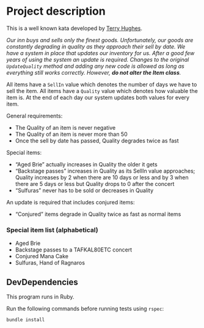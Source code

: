 # Project description
This is a well known kata developed by [Terry Hughes](http://iamnotmyself.com/2011/02/13/refactor-this-the-gilded-rose-kata/). 

_Our inn buys and sells only the finest goods. Unfortunately, our goods are constantly degrading in quality as they approach their sell by date. We have a system in place that updates our inventory for us. After a good few years of using the system an update is required. Changes to the original `UpdateQuality` method and adding any new code is allowed as long as everything still works correctly. However, **do not alter the Item class**._

All items have a `SellIn` value which denotes the number of days we have to sell the item. All items have a `Quality` value which denotes how valuable the item is. At the end of each day our system updates both values for every item.

General requirements:

- The Quality of an item is never negative
- The Quality of an item is never more than 50
- Once the sell by date has passed, Quality degrades twice as fast

Special items:

- “Aged Brie” actually increases in Quality the older it gets 
- “Backstage passes” increases in Quality as its SellIn value approaches; Quality increases by 2 when there are 10 days or less and by 3 when there are 5 days or less but Quality drops to 0 after the concert
- “Sulfuras” never has to be sold or decreases in Quality

An update is required that includes conjured items:

- “Conjured” items degrade in Quality twice as fast as normal items

### Special item list (alphabetical)
- Aged Brie
- Backstage passes to a TAFKAL80ETC concert
- Conjured Mana Cake
- Sulfuras, Hand of Ragnaros

## DevDependencies
This program runs in Ruby.

Run the following commands before running tests using `rspec`:

```
bundle install
```

